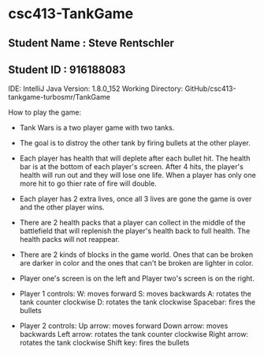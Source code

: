 # csc413-TankGame

## Student Name : Steve Rentschler
## Student ID : 916188083

IDE: IntelliJ
Java Version: 1.8.0_152
Working Directory: GitHub/csc413-tankgame-turbosmr/TankGame

How to play the game:

- Tank Wars is a two player game with two tanks.

- The goal is to distroy the other tank by firing bullets at the other player.

- Each player has health that will deplete after each bullet hit. The health bar is at the bottom of each player's screen. After 4 hits, the player's health will run out and they will lose one life. When a player has only one more hit to go thier rate of fire will double.

- Each player has 2 extra lives, once all 3 lives are gone the game is over and the other player wins.

- There are 2 health packs that a player can collect in the middle of the battlefield that will replenish the player's health back to full health. The health packs will not reappear.

- There are 2 kinds of blocks in the game world. Ones that can be broken are darker in color and the ones that can't be broken are lighter in color.

- Player one's screen is on the left and Player two's screen is on the right.

- Player 1 controls:
W: moves forward
S: moves backwards
A: rotates the tank counter clockwise
D: rotates the tank clockwise
Spacebar: fires the bullets

- Player 2 controls:
Up arrow: moves forward
Down arrow: moves backwards
Left arrow: rotates the tank counter clockwise
Right arrow: rotates the tank clockwise
Shift key: fires the bullets

